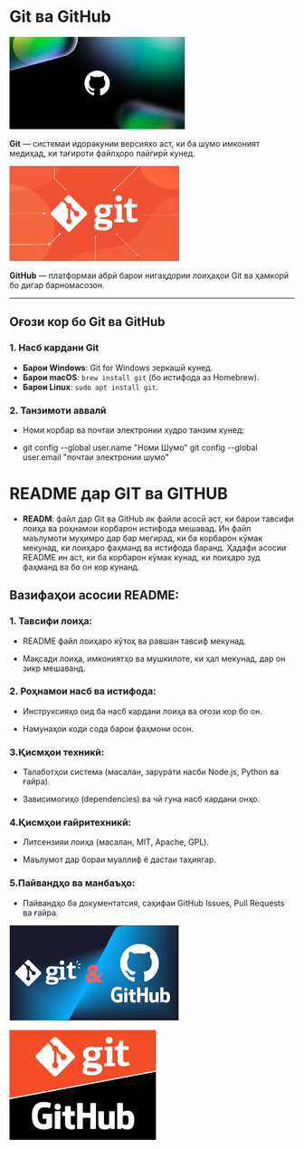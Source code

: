 # Git ва GitHub
 ![](./photo_2025-03-21_13-34-13.jpg)

 
**Git** — системаи идоракунии версияхо аст, ки ба шумо имконият медиҳад, ки тағироти файлҳоро пайгирӣ кунед.  


![](./photo_2025-03-21_13-34-03.jpg)


**GitHub** — платформаи абрӣ барои нигаҳдории лоиҳаҳои Git ва ҳамкорӣ бо дигар барномасозон.

---

## Оғози кор бо Git ва GitHub

### 1. Насб кардани Git
- **Барои Windows**: Git for Windows зеркашӣ кунед.
- **Барои macOS**: `brew install git` (бо истифода аз Homebrew).
- **Барои Linux**: `sudo apt install git`.

### 2. Танзимоти аввалӣ
- Номи корбар ва почтаи электронии худро танзим кунед:


- git config --global user.name "Номи Шумо"
git config --global user.email "почтаи электронии шумо"

# README дар GIT ва GITHUB
 
- **READM**: файл дар Git ва GitHub як файли асосӣ аст, ки барои тавсифи лоиҳа ва роҳнамои корбарон истифода мешавад. Ин файл маълумоти муҳимро дар бар мегирад, ки ба корбарон кӯмак мекунад, ки лоиҳаро фаҳманд ва истифода баранд. Ҳадафи асосии README ин аст, ки ба корбарон кӯмак кунад, ки лоиҳаро зуд фаҳманд ва бо он кор кунанд.
 
## Вазифаҳои асосии README:
### 1. Тавсифи лоиҳа:

- README файл лоиҳаро кӯтоҳ ва равшан тавсиф мекунад.

- Мақсади лоиҳа, имкониятҳо ва мушкилоте, ки ҳал мекунад, дар он зикр мешаванд.

### 2. Роҳнамои насб ва истифода:

- Инструксияҳо оид ба насб кардани лоиҳа ва оғози кор бо он.

- Намунаҳои коди сода барои фаҳмони осон.

### 3.Қисмҳои техникӣ:

- Талаботҳои система (масалан, зарурати насби Node.js, Python ва ғайра).

- Зависимогиҳо (dependencies) ва чӣ гуна насб кардани онҳо.

### 4.Қисмҳои ғайритехникӣ:

- Литсензияи лоиҳа (масалан, MIT, Apache, GPL).

- Маълумот дар бораи муаллиф ё дастаи таҳиягар.

### 5.Пайвандҳо ва манбаъҳо:

- Пайвандҳо ба документатсия, саҳифаи GitHub Issues, Pull Requests ва ғайра.

![](./Без%20названия.jpg)


![](./Без%20названия.png)